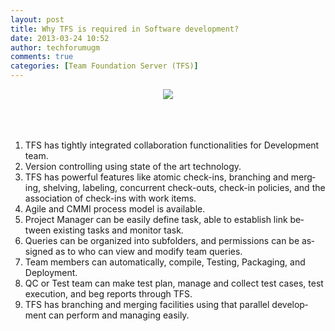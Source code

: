 ```yaml
---
layout: post
title: Why TFS is required in Software development?
date: 2013-03-24 10:52
author: techforumugm
comments: true
categories: [Team Foundation Server (TFS)]
---
```

<div class="separator" style="clear:both;text-align:center;"><a href="https://techforumugm.files.wordpress.com/2013/03/b96ca-tfs.png" style="margin-left:1em;margin-right:1em;"><img border="0" src="https://techforumugm.files.wordpress.com/2013/03/b96ca-tfs.png" /></a></div><span lang="EN"></span><br /><span lang="EN"></span><br /><span lang="EN"></span><br /><span lang="EN"><ol><span></span><li><span>TFS has tightly integrated collaboration functionalities for Development team.</span></li><li><div><span>Version controlling using state of the art technology. </span></div></li><li><div align="LEFT"><span>TFS has powerful features like atomic check-ins, branching and merging, shelving, labeling, concurrent check-outs, check-in policies, and the association of check-ins with work items.</span></div></li><li><div align="LEFT"><span>Agile and CMMI process model is available. </span></div></li><li><div align="LEFT"><span>Project Manager can be easily define task, able to establish link between existing tasks and monitor task.</span></div></li><li><div align="LEFT"><span>Queries can be organized into subfolders, and permissions can be assigned as to who can view and modify team queries.</span></div></li><li><div align="LEFT"><span>Team members can automatically, compile, Testing, Packaging, and Deployment.</span></div></li><li><div align="LEFT"><span>QC or Test team can make test plan, manage and collect test cases, test execution, and beg reports through TFS. </span></div></li><li><div align="LEFT"><span>TFS has branching and merging facilities using that parallel development can perform and managing easily.</span></div></li></ol><span></span><br /><ol><span></span></ol><span> </span></span><span></span><br />
